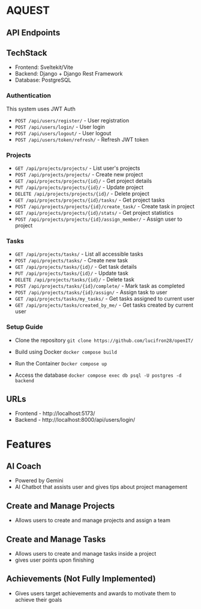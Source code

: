 # AQUEST

## API Endpoints

## TechStack
- Frontend: Sveltekit/Vite
- Backend: Django + Django Rest Framework
- Database: PostgreSQL

### Authentication
This system uses JWT Auth
- `POST /api/users/register/` - User registration
- `POST /api/users/login/` - User login
- `POST /api/users/logout/` - User logout
- `POST /api/users/token/refresh/` - Refresh JWT token


### Projects
- `GET /api/projects/projects/` - List user's projects
- `POST /api/projects/projects/` - Create new project
- `GET /api/projects/projects/{id}/` - Get project details
- `PUT /api/projects/projects/{id}/` - Update project
- `DELETE /api/projects/projects/{id}/` - Delete project
- `GET /api/projects/projects/{id}/tasks/` - Get project tasks
- `POST /api/projects/projects/{id}/create_task/` - Create task in project
- `GET /api/projects/projects/{id}/stats/` - Get project statistics
- `POST /api/projects/projects/{id}/assign_member/` - Assign user to project

### Tasks
- `GET /api/projects/tasks/` - List all accessible tasks
- `POST /api/projects/tasks/` - Create new task
- `GET /api/projects/tasks/{id}/` - Get task details
- `PUT /api/projects/tasks/{id}/` - Update task
- `DELETE /api/projects/tasks/{id}/` - Delete task
- `POST /api/projects/tasks/{id}/complete/` - Mark task as completed
- `POST /api/projects/tasks/{id}/assign/` - Assign task to user
- `GET /api/projects/tasks/my_tasks/` - Get tasks assigned to current user
- `GET /api/projects/tasks/created_by_me/` - Get tasks created by current user


### Setup Guide

- Clone the repository
`git clone https://github.com/lucifron28/openIT/`

- Build using Docker
`docker compose build`

- Run the Container
`Docker compose up`

- Access the database
`docker compose exec db psql -U postgres -d backend`


## URLs
- Frontend - http://localhost:5173/
- Backend - http://localhost:8000/api/users/login/


# Features

## AI Coach
- Powered by Gemini
- AI Chatbot that assists user and gives tips about project management

## Create and Manage Projects
- Allows users to create and manage projects and assign a team


## Create and Manage Tasks
- Allows users to create and manage tasks inside a project
- gives user points upon finishing

## Achievements (Not Fully Implemented)
- Gives users target achievements and awards to motivate them to achieve their goals
